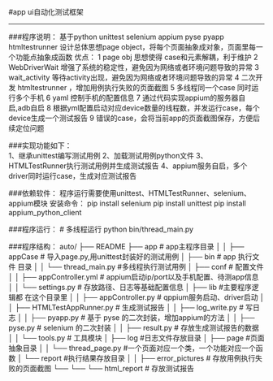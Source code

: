 #app ui自动化测试框架
***

###程序说明：
    基于python unittest selenium appium pyse pyapp htmltestrunner
    设计总体思想page object，将每个页面抽象成对象，页面里每一个功能点抽象成函数
    优点：
    1 page obj 思想使得 case和元素解耦，利于维护
    2 WebDriverWait 增强了系统的稳定性，避免因为网络或者环境问题导致的异常
    3 wait_activity 等待activity出现，避免因为网络或者环境问题导致的异常
    4 二次开发 htmltestrunner ，增加用例执行失败的页面截图
    5 多线程同一个case 同时运行多个手机
    6 yaml 控制手机的配置信息
    7 通过代码实现appium的服务器自启,adb自启
    8 根据yml配置启动对应device数量的线程数，并发运行case，每个device生成一个测试报告
    9 错误的case，会将当前app的页面截图保存，方便后续定位问题
    
###实现功能如下：  
    1、继承unittest编写测试用例
    2、加载测试用例python文件
    3、HTMLTestRunner执行测试用例并生成测试报告
    4、appium服务自启，多个driver同时运行case，生成对应测试报告
    
###依赖软件：
    程序运行需要使用unittest、HTMLTestRunner、selenium、appium模块
    安装命令：
        pip install selenium
        pip install unittest
        pip install appium_python_client
                     
###程序运行：
    # 多线程运行
    python bin/thread_main.py
    
    
###程序结构：
	auto/
	├── README
	├── app # app主程序目录
	│	│   ├── appCase  # 导入page.py,用unittest封装好的测试用例
	│   ├── bin # app 执行文件 目录
	│   │   └──  thread_main.py  #多线程执行测试用例
	│   ├── conf # 配置文件
	│   │   ├── appController.yml # appium启动ip/port以及手机配置、待测app信息
	│ 	│   └── settings.py # 存放路径、日志等基础配置信息
	│   ├── lib #主要程序逻辑都 在这个目录里
	│   │   ├── appController.py  # qppium服务启动、driver启动
	│   │   ├── HTMLTestAppRunner.py  # 生成测试报告
	│   │   ├── log_write.py  # 写日志
	│   │   ├── pyapp.py  # 基于 pyse 的二次封装，增加appium的方法
	│   │   ├── pyse.py  # selenium 的二次封装 
	│   │   ├── result.py   # 存放生成测试报告的数据
	│   │   └── tools.py   # 工具模块
	│   ├── log  #日志文件存放目录
	│   ├── page  #页面抽象目录
	│   │   └── thread_page.py  #一个页面对应一个类，一个功能对应一个函数
	│   └── report  #执行结果存放目录
	│   │   ├── error_pictures  # 存放用例执行失败的页面截图
	└── └── └── html_report  # 存放测试报告

	